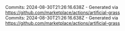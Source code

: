 Commits: 2024-08-30T21:26:16.638Z - Generated via https://github.com/marketplace/actions/artificial-grass
<br>
Commits: 2024-08-30T21:26:16.638Z - Generated via https://github.com/marketplace/actions/artificial-grass
<br>
